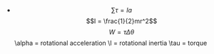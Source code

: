 - $$\sum \tau=Ia$$
  $$I = \frac{1}{2}mr^2$$
  $$W = \tau\Delta\theta$$
  \alpha = rotational acceleration
  \I = rotational inertia
  \tau = torque